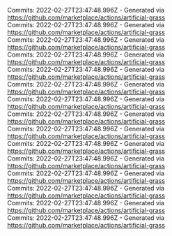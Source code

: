 Commits: 2022-02-27T23:47:48.996Z - Generated via https://github.com/marketplace/actions/artificial-grass
<br>
Commits: 2022-02-27T23:47:48.996Z - Generated via https://github.com/marketplace/actions/artificial-grass
<br>
Commits: 2022-02-27T23:47:48.996Z - Generated via https://github.com/marketplace/actions/artificial-grass
<br>
Commits: 2022-02-27T23:47:48.996Z - Generated via https://github.com/marketplace/actions/artificial-grass
<br>
Commits: 2022-02-27T23:47:48.996Z - Generated via https://github.com/marketplace/actions/artificial-grass
<br>
Commits: 2022-02-27T23:47:48.996Z - Generated via https://github.com/marketplace/actions/artificial-grass
<br>
Commits: 2022-02-27T23:47:48.996Z - Generated via https://github.com/marketplace/actions/artificial-grass
<br>
Commits: 2022-02-27T23:47:48.996Z - Generated via https://github.com/marketplace/actions/artificial-grass
<br>
Commits: 2022-02-27T23:47:48.996Z - Generated via https://github.com/marketplace/actions/artificial-grass
<br>
Commits: 2022-02-27T23:47:48.996Z - Generated via https://github.com/marketplace/actions/artificial-grass
<br>
Commits: 2022-02-27T23:47:48.996Z - Generated via https://github.com/marketplace/actions/artificial-grass
<br>
Commits: 2022-02-27T23:47:48.996Z - Generated via https://github.com/marketplace/actions/artificial-grass
<br>
Commits: 2022-02-27T23:47:48.996Z - Generated via https://github.com/marketplace/actions/artificial-grass
<br>
Commits: 2022-02-27T23:47:48.996Z - Generated via https://github.com/marketplace/actions/artificial-grass
<br>
Commits: 2022-02-27T23:47:48.996Z - Generated via https://github.com/marketplace/actions/artificial-grass
<br>
